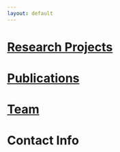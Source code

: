 ```yaml
---
layout: default
---
```


# [Research Projects](./research.html)




# [Publications](./publication.html)


# [Team](./team.html)

# Contact Info
